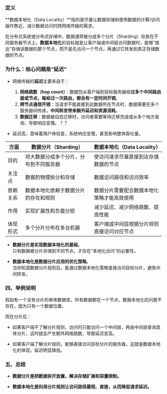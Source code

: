 ### 定义
**数据本地化（Data Locality）**指的是尽量让数据存储和使用数据的计算/访问操作靠近，减少数据访问时跨网络传输的需求。

在分布式系统或分布式存储中，数据通常被分成多个分片（Sharding）存放在不同服务器节点上。**数据本地化**的目标就是让客户端或中间层访问数据时，能够“直达”存储该数据的那个节点，而不是先访问一个节点，再通过它转发到真正存储数据的节点。

### 为什么：核心问题是“延迟”
- 网络传输的**延迟**主要来自于：
    1. **网络跳数（hop count）**：数据包从客户端到目标服务器经**过多个中间路由器或节点，每经过一次路由，都会有一定时间开销**。
    2. **跨节点通信开销**：当请求不能直接到达数据所在节点时，数据需要在多个服务器间传递，**中间转发带来额外延迟和资源消耗**。
    3. **数据迁移**：数据被动态迁移时，访问者需要等待迁移完成或从多个地方查询，导致响应变慢。？？
        
- 延迟高，意味着用户体验差，系统响应变慢，甚至影响整体吞吐量。

| 方面   | 数据分片（Sharding）      | 数据本地化（Data Locality）  |
| ---- | ------------------- | --------------------- |
| 目的   | 将大数据分成多个分片，分布到不同服务器 | 使访问请求尽量直接到达存储数据的节点    |
| 关注点  | 数据的物理拆分和存储          | 数据访问路径和访问效率           |
| 依赖关系 | 数据本地化依赖于数据分片的存在和规则  | 数据分片需要配合数据本地化策略才能高效使用 |
| 作用   | 实现扩展性和负载分担          | 减少延迟、减少网络跳数、提高性能      |
| 体现形式 | 多个分片分布在多台机器         | 客户端或中间层根据分片规则直接访问对应节点 |
- **数据分片是实现数据本地化的基础**。  
    只有数据被分片存储到不同节点，才存在“本地化访问”的必要性。
    
- **数据本地化是数据分片应用的优化策略**。  
    当你知道数据分片规则后，能通过数据本地化策略直接访问目标分片，避免中间转发。
### 四、举例说明

假如有一个没有分片的单体数据库，所有数据都在一个节点，数据本地化的问题不存在，因为只有一个数据位置。

而在分片后：

- 如果客户端不了解分片规则，访问时只能访问一个中间层，再由中间层查询具体分片，这时就会产生额外网络跳数，导致延迟变高。
    
- 如果客户端了解分片规则，能够直接访问目标分片的服务器，这就是数据本地化的体现，延迟明显降低。

### 五、总结

- **数据分片是把数据拆开放置，解决存储扩展和容量限制。**
    
- **数据本地化是利用分片规则让访问路径最短、直接，从而降低请求延迟。**